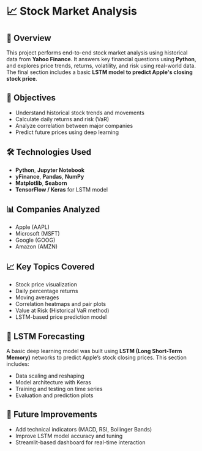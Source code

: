 # 📈 Stock Market Analysis

## 📌 Overview

This project performs end-to-end stock market analysis using historical data from **Yahoo Finance**. It answers key financial questions using **Python**, and explores price trends, returns, volatility, and risk using real-world data. The final section includes a basic **LSTM model to predict Apple's closing stock price**.

## 🎯 Objectives

- Understand historical stock trends and movements
- Calculate daily returns and risk (VaR)
- Analyze correlation between major companies
- Predict future prices using deep learning

## 🛠️ Technologies Used

- **Python**, **Jupyter Notebook**
- **yFinance**, **Pandas**, **NumPy**
- **Matplotlib**, **Seaborn**
- **TensorFlow / Keras** for LSTM model

## 📊 Companies Analyzed

- Apple (AAPL)
- Microsoft (MSFT)
- Google (GOOG)
- Amazon (AMZN)

## 📈 Key Topics Covered

- Stock price visualization
- Daily percentage returns
- Moving averages
- Correlation heatmaps and pair plots
- Value at Risk (Historical VaR method)
- LSTM-based price prediction model

## 🧠 LSTM Forecasting

A basic deep learning model was built using **LSTM (Long Short-Term Memory)** networks to predict Apple’s stock closing prices. This section includes:
- Data scaling and reshaping
- Model architecture with Keras
- Training and testing on time series
- Evaluation and prediction plots

## 🔮 Future Improvements

- Add technical indicators (MACD, RSI, Bollinger Bands)
- Improve LSTM model accuracy and tuning
- Streamlit-based dashboard for real-time interaction


